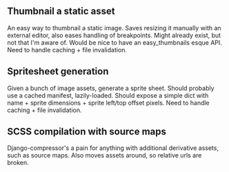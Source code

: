 Thumbnail a static asset
------------------------

An easy way to thumbnail a static image. 
Saves resizing it manually with an external editor, also eases handling of breakpoints.
Might already exist, but not that I'm aware of. Would be nice to have an easy_thumbnails esque API.
Need to handle caching + file invalidation.


Spritesheet generation
----------------------

Given a bunch of image assets, generate a sprite sheet.
Should probably use a cached manifest, lazily-loaded. Should expose a simple dict with name + sprite dimensions + sprite left/top offset pixels.
Need to handle caching + file invalidation.


SCSS compilation with source maps
---------------------------------

Django-compressor's a pain for anything with additional derivative assets, such as source maps. Also moves assets around, so relative urls are broken.
